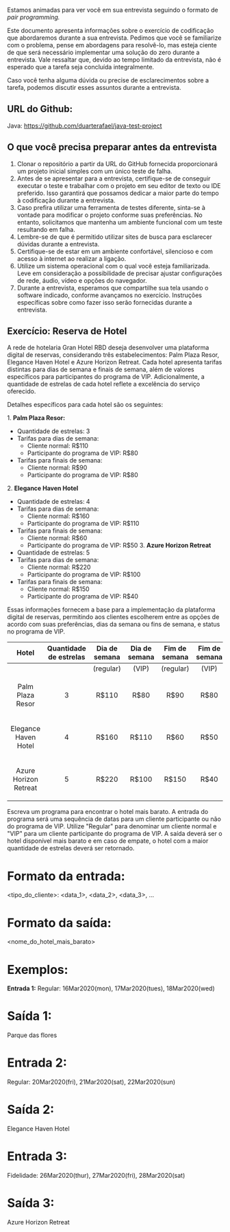 Estamos animadas para ver você em sua entrevista seguindo o formato de *pair programming.*

Este documento apresenta informações sobre o exercício de codificação que abordaremos durante a sua entrevista. Pedimos que você se familiarize com o problema, pense em abordagens para resolvê-lo, mas esteja ciente de que será necessário implementar uma solução do zero durante a entrevista. Vale ressaltar que, devido ao tempo limitado da entrevista, não é esperado que a tarefa seja concluída integralmente.

Caso você tenha alguma dúvida ou precise de esclarecimentos sobre a tarefa, podemos discutir esses assuntos durante a entrevista.

## URL do Github:
Java: https://github.com/duarterafael/java-test-project

## O que você precisa preparar antes da entrevista
1. Clonar o repositório a partir da URL do GitHub fornecida proporcionará um projeto inicial simples com um único teste de falha.
2.  Antes de se apresentar para a entrevista, certifique-se de conseguir executar o teste e trabalhar com o projeto em seu editor de texto ou IDE preferido. Isso garantirá que possamos dedicar a maior parte do tempo à codificação durante a entrevista.
3.  Caso prefira utilizar uma ferramenta de testes diferente, sinta-se à vontade para modificar o projeto conforme suas preferências. No entanto, solicitamos que mantenha um ambiente funcional com um teste resultando em falha.
3.  Lembre-se de que é permitido utilizar sites de busca para esclarecer dúvidas durante a entrevista.
4.  Certifique-se de estar em um ambiente confortável, silencioso e com acesso à internet ao realizar a ligação.
5.  Utilize um sistema operacional com o qual você esteja familiarizada. Leve em consideração a possibilidade de precisar ajustar configurações de rede, áudio, vídeo e opções do navegador.
6.  Durante a entrevista, esperamos que compartilhe sua tela usando o software indicado, conforme avançamos no exercício. Instruções específicas sobre como fazer isso serão fornecidas durante a entrevista.

## Exercício: Reserva de Hotel
A rede de hotelaria Gran Hotel RBD deseja desenvolver uma plataforma digital de reservas, considerando três estabelecimentos: Palm Plaza Resor, Elegance Haven Hotel e Azure Horizon Retreat. Cada hotel apresenta tarifas distintas para dias de semana e finais de semana, além de valores específicos para participantes do programa de VIP. Adicionalmente, a quantidade de estrelas de cada hotel reflete a excelência do serviço oferecido.

Detalhes específicos para cada hotel são os seguintes:

1\. **Palm Plaza Resor:**
- Quantidade de estrelas: 3
- Tarifas para dias de semana:
  - Cliente normal: R$110
  - Participante do programa de VIP: R$80
- Tarifas para finais de semana:
  - Cliente normal: R$90
  - Participante do programa de VIP: R$80

2\. **Elegance Haven Hotel**
- Quantidade de estrelas: 4
- Tarifas para dias de semana:
  - Cliente normal: R$160
  - Participante do programa de VIP: R$110
- Tarifas para finais de semana:
  - Cliente normal: R$60
  - Participante do programa de VIP: R$50
3\. **Azure Horizon Retreat**
- Quantidade de estrelas: 5
- Tarifas para dias de semana:
  - Cliente normal: R$220
  - Participante do programa de VIP: R$100
- Tarifas para finais de semana:
  - Cliente normal: R$150
  - Participante do programa de VIP: R$40

Essas informações fornecem a base para a implementação da plataforma digital de reservas, permitindo aos clientes escolherem entre as opções de acordo com suas preferências, dias da semana ou fins de semana, e status no programa de VIP.

|**Hotel**|**Quantidade de estrelas**|**Dia de semana**|**Dia de semana**|**Fim de semana**|**Fim de semana**|
| :-: | :-: | :-: | :-: | :-: | :-: |
|||(regular)|(VIP)|(regular)|(VIP)|
|<p></p><p>Palm Plaza Resor</p>|<p></p><p>3</p>|<p></p><p>R$110</p>|<p></p><p>R$80</p>|<p></p><p>R$90</p>|<p></p><p>R$80</p>|
|<p></p><p>Elegance Haven Hotel</p>|<p></p><p>4</p>|<p></p><p>R$160</p>|<p></p><p>R$110</p>|<p></p><p>R$60</p>|<p></p><p>R$50</p>|
|<p></p><p>Azure Horizon Retreat</p>|<p></p><p>5</p>|<p></p><p>R$220</p>|<p></p><p>R$100</p>|<p></p><p>R$150</p>|<p></p><p>R$40</p>|

Escreva um programa para encontrar o hotel mais barato. A entrada do programa será uma sequência de datas para um cliente participante ou não do programa de VIP. Utilize "Regular" para denominar um cliente normal e "VIP" para um cliente participante do programa de VIP. A saída deverá ser o hotel disponível mais barato e em caso de empate, o hotel com a maior quantidade de estrelas deverá ser retornado.
# **Formato da entrada:**
<tipo_do_cliente>: <data_1>, <data_2>, <data_3>, ...
# **Formato da saída:**
<nome_do_hotel_mais_barato>
  
# **Exemplos:**
**Entrada 1:**
Regular: 16Mar2020(mon), 17Mar2020(tues), 18Mar2020(wed)
# **Saída 1:**
Parque das flores

# **Entrada 2:**
Regular: 20Mar2020(fri), 21Mar2020(sat), 22Mar2020(sun)
# **Saída 2:**
Elegance Haven Hotel

# **Entrada 3:**
Fidelidade: 26Mar2020(thur), 27Mar2020(fri), 28Mar2020(sat)
# **Saída 3:**
Azure Horizon Retreat
